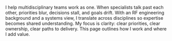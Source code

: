 I help multidisciplinary teams work as one.
When specialists talk past each other, priorities blur, decisions stall, and goals drift.
With an RF engineering background and a systems view, I translate across disciplines so expertise becomes shared understanding.
My focus is clarity: clear priorities, clear ownership, clear paths to delivery.
This page outlines how I work and where I add value.
